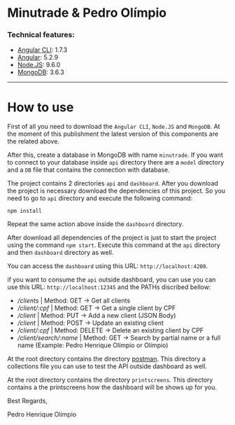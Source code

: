 
# Minutrade & Pedro Olímpio

### Technical features:

* [Angular CLI](https://cli.angular.io/): 1.7.3
* [Angular](https://cli.angular.io/): 5.2.9
* [Node.JS](https://nodejs.org): 9.6.0
* [MongoDB](https://www.mongodb.com/): 3.6.3
___
# How to use

First of all you need to download the `Angular CLI`, `Node.JS` and `MongoDB`. At the moment of this publishment the latest version of this components are the related above.

After this, create a database in MongoDB with name `minutrade`. If you want to connect to your database inside `api` directory there are a `model` directory and a `DB` file that contains the connection with database.

The project contains 2 directories `api` and `dashboard`. After you download the project is necessary download the dependencies of this project. So you need to go to `api`  directory and execute the following command:

`npm install`

Repeat the same action above inside the `dashboard` directory.

After download all dependencies of the project is just to start the project using the command `npm start`. Execute this command at the `api` directory and then `dashboard` directory as well.

You can access the `dashboard` using this URL: `http://localhost:4200`.

if you want to consume the `api` outside dashboard, you can use you can use this URL: `http://localhost:12345` and the PATHs discribed bellow:

* <i> /clients </i> | Method: GET -> Get all clients
* <i> /client/:cpf </i> | Method: GET -> Get a single client by CPF
* <i> /client </i> | Method: PUT -> Add a new client (JSON Body)
* <i> /client </i> | Method: POST -> Update an existing client
* <i> /client/:cpf </i> | Method: DELETE -> Delete an existing client by CPF
* <i> /client/search/:name </i> | Method: GET -> Search by partial name or a full name (Example: Pedro Henrique Olímpio or Olímpio)

At the root directory contains the directory [postman](getpostman.com). This directory a collections file you can use to test the API outside dashboard as well. 

At the root directory contains the directory `printscreens`. This directory contains a the printscreens how the dashboard will be shows up for you.

Best Regards,

Pedro Henrique Olímpio
